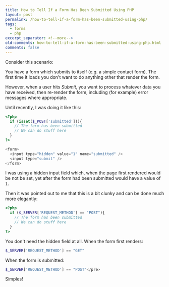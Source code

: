 ```yaml
---
title: How to Tell If a Form Has Been Submitted Using PHP
layout: post
permalink: /how-to-tell-if-a-form-has-been-submitted-using-php/
tags:
  - forms
  - php
excerpt_separator: <!--more-->
old-comments: how-to-tell-if-a-form-has-been-submitted-using-php.html
comments: false
---
```


Consider this scenario:

You have a form which submits to itself (e.g. a simple contact form). The first time it loads you don't want to do anything other that render the form.

However, when a user hits _Submit_, you want to process whatever data you have received, then re-render the form, including (for example) error messages where appropriate.

<!--more-->

Until recently, I was doing it like this:

```php
<?php
  if (isset($_POST['submitted'])){
    // The form has been submitted
    // We can do stuff here
  }
?>

<form>
  <input type="hidden" value="1" name="submitted" />
  <input type="submit" />
</form>
```

I was using a hidden input field which, when the page first rendered would be not be set, yet after the form had been submitted would have a value of `1`.

Then it was pointed out to me that this is a bit clunky and can be done much more elegantly:

```php
<?php
  if ($_SERVER['REQUEST_METHOD'] == "POST"){
    // The form has been submitted
    // We can do stuff here
  }
?>
```

You don't need the hidden field at all. When the form first renders:

```php
$_SERVER['REQUEST_METHOD'] == "GET"
```

When the form is submitted:

```php
$_SERVER['REQUEST_METHOD'] == "POST"</pre>
```

Simples!
